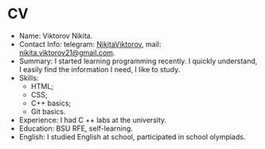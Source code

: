 # CV

* Name: Viktorov Nikita.
* Contact Info: telegram: <a href="https://t.me/NikitaViktorov">NikitaViktorov</a>, mail: nikita.viktorov21@gmail.com.
* Summary: I started learning programming recently.
   I quickly understand, I easily find the information I need, I like to study.
* Skills:
  * HTML; 
  * CSS;
  * C++ basics;
  * Git basics.
* Experience: I had C ++ labs at the university.
* Education: BSU RFE, self-learning.
* English: I studied English at school, participated in school olympiads.